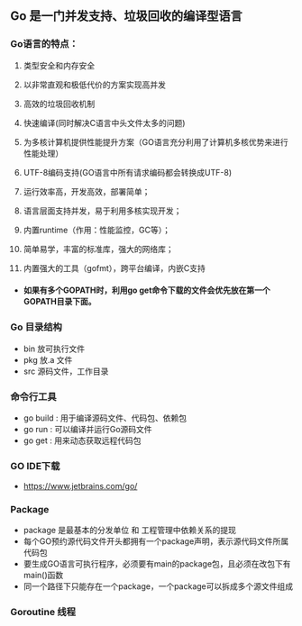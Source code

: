 
## Go 是一门并发支持、垃圾回收的编译型语言

### Go语言的特点：
1. 类型安全和内存安全
2. 以非常直观和极低代价的方案实现高并发
3. 高效的垃圾回收机制
4. 快速编译(同时解决C语言中头文件太多的问题)
5. 为多核计算机提供性能提升方案（GO语言充分利用了计算机多核优势来进行性能处理）
6. UTF-8编码支持(GO语言中所有请求编码都会转换成UTF-8)

1. 运行效率高，开发高效，部署简单；
2. 语言层面支持并发，易于利用多核实现开发；
3. 内置runtime（作用：性能监控，GC等）；
4. 简单易学，丰富的标准库，强大的网络库；
5. 内置强大的工具（gofmt），跨平台编译，内嵌C支持

- #### 如果有多个GOPATH时，利用go get命令下载的文件会优先放在第一个GOPATH目录下面。

### Go 目录结构
- bin 放可执行文件
- pkg 放.a 文件
- src 源码文件，工作目录

### 命令行工具
- go build : 用于编译源码文件、代码包、依赖包
- go run : 可以编译并运行Go源码文件
- go get : 用来动态获取远程代码包

### GO IDE下载
- https://www.jetbrains.com/go/

### Package
- package 是最基本的分发单位 和 工程管理中依赖关系的提现
- 每个GO预约源代码文件开头都拥有一个package声明，表示源代码文件所属代码包
- 要生成GO语言可执行程序，必须要有main的package包，且必须在改包下有main()函数
- 同一个路径下只能存在一个package，一个package可以拆成多个源文件组成

### Goroutine 线程